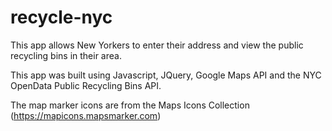 # recycle-nyc

This app allows New Yorkers to enter their address and view the public recycling bins in their area.

This app was built using Javascript, JQuery, Google Maps API and the NYC OpenData Public Recycling Bins API.

The map marker icons are from the Maps Icons Collection (https://mapicons.mapsmarker.com)